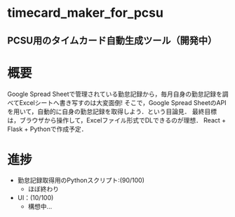 # timecard_maker_for_pcsu

## PCSU用のタイムカード自動生成ツール（開発中）
# 概要
Google Spread Sheetで管理されている勤怠記録から，毎月自身の勤怠記録を調べてExcelシートへ書き写すのは大変面倒!
そこで，Google Spread SheetのAPIを用いて，自動的に自身の勤怠記録を取得しよう．という目論見．
最終目標は，ブラウザから操作して，Excelファイル形式でDLできるのが理想．
React + Flask + Pythonで作成予定．

# 進捗
+ 勤怠記録取得用のPythonスクリプト:(90/100)
  + ほぼ終わり
+ UI：(10/100)
  + 構想中...
